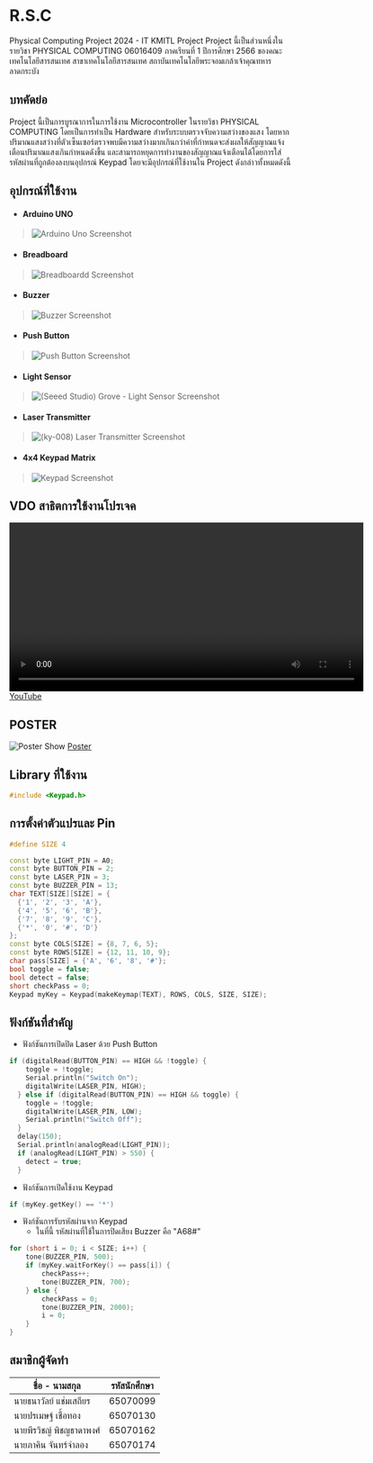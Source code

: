 # R.S.C
Physical Computing Project 2024 - IT KMITL Project
Project นี้เป็นส่วนหนึ่งในรายวิชา PHYSICAL COMPUTING 06016409 ภาคเรียนที่ 1 ปีการศึกษา 2566 ของคณะเทคโนโลยีสารสนเทศ สาขาเทคโนโลยีสารสนเทศ สถาบันเทคโนโลยีพระจอมเกล้าเจ้าคุณทหารลาดกระบัง

## บทคัดย่อ
Project นี้เป็นการบูรณาการในการใช้งาน Microcontroller ในรายวิชา PHYSICAL COMPUTING โดยเป็นการทำเป็น Hardware สำหรับระบบตรวจจับความสว่างของแสง โดยหากปริมาณแสงสว่างที่ตัวเซ็นเซอร์ตรวจพบมีความสว่างมากเกินกว่าค่าที่กำหนดจะส่งผลให้สัญญาณแจ้งเตือนปริมาณแสงเกินกำหนดดังขึ้น และสามารถหยุดการทำงานของสัญญาณแจ้งเตือนได้โดยการใส่รหัสผ่านที่ถูกต้องลงบนอุปกรณ์ Keypad โดยจะมีอุปกรณ์ที่ใช้งานใน Project ดังกล่าวทั้งหมดดังนี้

## อุปกรณ์ที่ใช้งาน
* #### Arduino UNO
> ![Arduino Uno Screenshot](https://github.com/pprwf/PhyCom-Project__LightIntensityAlarm__/blob/main/Picture/Arduino%20Uno.png "Arduino Uno")

* #### Breadboard
> ![Breadboardd Screenshot](https://github.com/pprwf/PhyCom-Project__LightIntensityAlarm__/blob/main/Picture/Breadboard.png "Breadboard")

* #### Buzzer       
> ![Buzzer Screenshot](https://github.com/pprwf/PhyCom-Project__LightIntensityAlarm__/blob/main/Picture/Buzzer.png "Buzzer")

* #### Push Button
> ![Push Button Screenshot](https://github.com/pprwf/PhyCom-Project__LightIntensityAlarm__/blob/main/Picture/Red%20Push%20Button.png "Button")

* #### Light Sensor
> ![(Seeed Studio) Grove - Light Sensor Screenshot](https://github.com/pprwf/PhyCom-Project__LightIntensityAlarm__/blob/main/Picture/Grove%20-%20Light%20Sensor.png "Light Sensor")

* #### Laser Transmitter
> ![(ky-008) Laser Transmitter Screenshot](https://github.com/pprwf/PhyCom-Project__LightIntensityAlarm__/blob/main/Picture/Laser%20Transmitter.png "Laser")

* #### 4x4 Keypad Matrix
> ![Keypad Screenshot](https://github.com/pprwf/PhyCom-Project__LightIntensityAlarm__/blob/main/Picture/Keypad.png "Keypad")

## VDO สาธิตการใช้งานโปรเจค
<video width="630" height="300" src="https://github.com/pprwf/PhyCom-Project__LightIntensityAlarm__/assets/109953609/03a49f24-4509-4754-8728-e520c8ac2526"></video>
[YouTube](https://youtu.be/GNzjRTAWlpY "Project Video Demo")

## POSTER 
![Poster Show](https://github.com/pprwf/PhyCom-Project__LightIntensityAlarm__/blob/main/Poster/LightAlarm_Pic.png "Post Pic")
[Poster](https://github.com/pprwf/PhyCom-Project__LightIntensityAlarm__/blob/main/Poster/LightAlarm_Print.pdf "Poster")

## Library ที่ใช้งาน
```c++
#include <Keypad.h>
```

## การตั้งค่าตัวแปรและ Pin
```c++
#define SIZE 4

const byte LIGHT_PIN = A0;
const byte BUTTON_PIN = 2;
const byte LASER_PIN = 3;
const byte BUZZER_PIN = 13;
char TEXT[SIZE][SIZE] = {
  {'1', '2', '3', 'A'},
  {'4', '5', '6', 'B'},
  {'7', '8', '9', 'C'},
  {'*', '0', '#', 'D'}
};
const byte COLS[SIZE] = {8, 7, 6, 5};
const byte ROWS[SIZE] = {12, 11, 10, 9};
char pass[SIZE] = {'A', '6', '8', '#'};
bool toggle = false;
bool detect = false;
short checkPass = 0;
Keypad myKey = Keypad(makeKeymap(TEXT), ROWS, COLS, SIZE, SIZE);
```

## ฟังก์ชันที่สำคัญ
* ฟังก์ชันการเปิดปิด Laser ด้วย Push Button
```c++
if (digitalRead(BUTTON_PIN) == HIGH && !toggle) {
    toggle = !toggle;
    Serial.println("Switch On");
    digitalWrite(LASER_PIN, HIGH);
  } else if (digitalRead(BUTTON_PIN) == HIGH && toggle) {
    toggle = !toggle;
    digitalWrite(LASER_PIN, LOW);
    Serial.println("Switch Off");
  }
  delay(150);
  Serial.println(analogRead(LIGHT_PIN));
  if (analogRead(LIGHT_PIN) > 550) {
    detect = true;
  }
  ```
* ฟังก์ชันการเปิดใช้งาน Keypad
```c++
if (myKey.getKey() == '*')
```
* ฟังก์ชันการรับรหัสผ่านจาก Keypad
  * ในที่นี้ รหัสผ่านที่ใช้ในการปิดเสียง Buzzer คือ "A68#"
```c++
for (short i = 0; i < SIZE; i++) {
    tone(BUZZER_PIN, 500);
    if (myKey.waitForKey() == pass[i]) {
        checkPass++;
        tone(BUZZER_PIN, 700);
    } else {
        checkPass = 0;
        tone(BUZZER_PIN, 2000);
        i = 0;
    }
}
```

## สมาชิกผู้จัดทำ
| ชื่อ - นามสกุล | รหัสนักศึกษา |
| -------- | ------- |
| นายธนาวัลย์ แช่มเสถียร | 65070099 |
| นายปรเมษฐ์ เชื้อทอง | 65070130 |
| นายพีรวิชญ์ พิชญธาดาพงศ์ | 65070162 |
| นายภาคิน จันทร์จำลอง | 65070174 |
